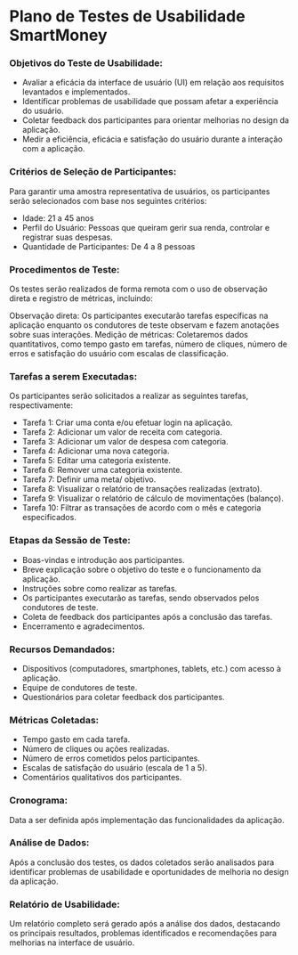 # Plano de Testes de Usabilidade SmartMoney

### Objetivos do Teste de Usabilidade:
- Avaliar a eficácia da interface de usuário (UI) em relação aos requisitos levantados e implementados.
- Identificar problemas de usabilidade que possam afetar a experiência do usuário.
- Coletar feedback dos participantes para orientar melhorias no design da aplicação.
- Medir a eficiência, eficácia e satisfação do usuário durante a interação com a aplicação.

### Critérios de Seleção de Participantes:
Para garantir uma amostra representativa de usuários, os participantes serão selecionados com base nos seguintes critérios:

- Idade: 21 a 45 anos
- Perfil do Usuário: Pessoas que queiram gerir sua renda, controlar e registrar suas despesas.
- Quantidade de Participantes: De 4 a 8 pessoas

### Procedimentos de Teste:
Os testes serão realizados de forma remota com o uso de observação direta e registro de métricas, incluindo:

Observação direta: Os participantes executarão tarefas específicas na aplicação enquanto os condutores de teste observam e fazem anotações sobre suas interações.
Medição de métricas: Coletaremos dados quantitativos, como tempo gasto em tarefas, número de cliques, número de erros e satisfação do usuário com escalas de classificação.

### Tarefas a serem Executadas:
Os participantes serão solicitados a realizar as seguintes tarefas, respectivamente:

- Tarefa 1: Criar uma conta e/ou efetuar login na aplicação.
- Tarefa 2: Adicionar um valor de receita com categoria.
- Tarefa 3: Adicionar um valor de despesa com categoria.
- Tarefa 4: Adicionar uma nova categoria.
- Tarefa 5: Editar uma categoria existente.
- Tarefa 6: Remover uma categoria existente.
- Tarefa 7: Definir uma meta/ objetivo.
- Tarefa 8: Visualizar o relatório de transações realizadas (extrato).
- Tarefa 9: Visualizar o relatório de cálculo de movimentações (balanço).
- Tarefa 10: Filtrar as transações de acordo com o mês e categoria especificados.

### Etapas da Sessão de Teste:
- Boas-vindas e introdução aos participantes.
- Breve explicação sobre o objetivo do teste e o funcionamento da aplicação.
- Instruções sobre como realizar as tarefas.
- Os participantes executarão as tarefas, sendo observados pelos condutores de teste.
- Coleta de feedback dos participantes após a conclusão das tarefas.
- Encerramento e agradecimentos.

### Recursos Demandados:
- Dispositivos (computadores, smartphones, tablets, etc.) com acesso à aplicação.
- Equipe de condutores de teste.
- Questionários para coletar feedback dos participantes.

### Métricas Coletadas:
- Tempo gasto em cada tarefa.
- Número de cliques ou ações realizadas.
- Número de erros cometidos pelos participantes.
- Escalas de satisfação do usuário (escala de 1 a 5).
- Comentários qualitativos dos participantes.

### Cronograma:
Data a ser definida após implementação das funcionalidades da aplicação. 

### Análise de Dados:
Após a conclusão dos testes, os dados coletados serão analisados para identificar problemas de usabilidade e oportunidades de melhoria no design da aplicação.

### Relatório de Usabilidade:
Um relatório completo será gerado após a análise dos dados, destacando os principais resultados, problemas identificados e recomendações para melhorias na interface de usuário.
